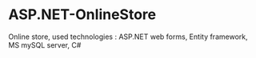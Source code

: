 # ASP.NET-OnlineStore
Online store, used technologies : ASP.NET web forms, Entity framework, MS mySQL server, C#
